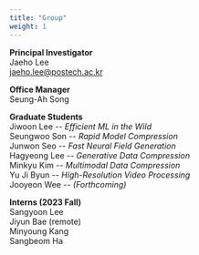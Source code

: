 ```yaml
---
title: "Group"
weight: 1
---
```



**Principal Investigator**  
Jaeho Lee  
[jaeho.lee@postech.ac.kr](mailto:jaeho.lee@postech.ac.kr)

**Office Manager**  
Seung-Ah Song

**Graduate Students**  
Jiwoon Lee -- _Efficient ML in the Wild_  
Seungwoo Son -- _Rapid Model Compression_  
Junwon Seo -- _Fast Neural Field Generation_  
Hagyeong Lee -- _Generative Data Compression_  
Minkyu Kim -- _Multimodal Data Compression_  
Yu Ji Byun -- _High-Resolution Video Processing_  
Jooyeon Wee -- _(Forthcoming)_

**Interns (2023 Fall)**  
Sangyoon Lee  
Jiyun Bae (remote)  
Minyoung Kang  
Sangbeom Ha  

